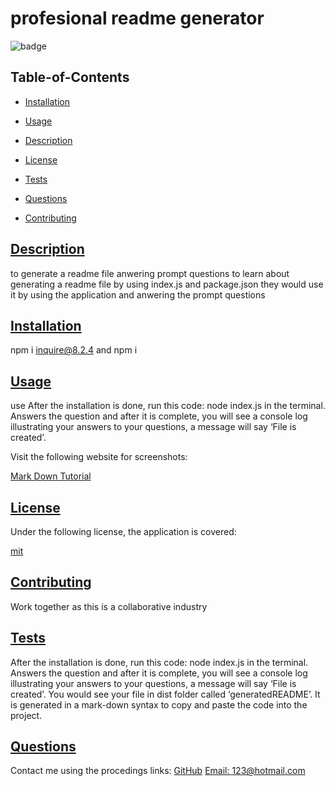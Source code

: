 
  # profesional readme generator
  

  
  ![badge](https://img.shields.io/badge/license-mit-blue)
    
  ## Table-of-Contents
  * [Installation](#installation)
  * [Usage](#usage)
  * [Description](#description)
  
  * [License](#license)
    
  * [Tests](#tests)
  * [Questions](#questions)
  * [Contributing](#contributing)
  
  
  ## [Description](#table-of-contents)
  to generate a readme file anwering prompt questions
  to learn about generating a readme file by using index.js and package.json
  they would use it by using the application and anwering the prompt questions
  ## [Installation](#table-of-contents)
  npm i inquire@8.2.4 and npm i 
  ## [Usage](#table-of-contents)
  use After the installation is done, run this code: node index.js in the terminal. Answers the question and after it is complete, you will see a console log illustrating your answers to your questions, a message will say ‘File is created’.
  
  Visit the following website for screenshots:
  
  [Mark Down Tutorial](https://agea.github.io/tutorial.md/)
  
  
  ## [License](#table-of-contents)
  Under the following license, the application is covered:
  
  [mit](https://choosealicense.com/licenses/mit)
    
    
  ## [Contributing](#table-of-contents)
  
  
  Work together as this is a collaborative industry
    
  ## [Tests](#table-of-contents)
  After the installation is done, run this code: node index.js in the terminal. Answers the question and after it is complete, you will see a console log illustrating your answers to your questions, a message will say ‘File is created’. You would see your file in dist folder called ‘generatedREADME’. It is generated in a mark-down syntax to copy and paste the code into the project.
  ## [Questions](#table-of-contents)
  Contact me using the procedings links:
  [GitHub](https://github.com/undefined)
  [Email: 123@hotmail.com](mailto:123@hotmail.com)
